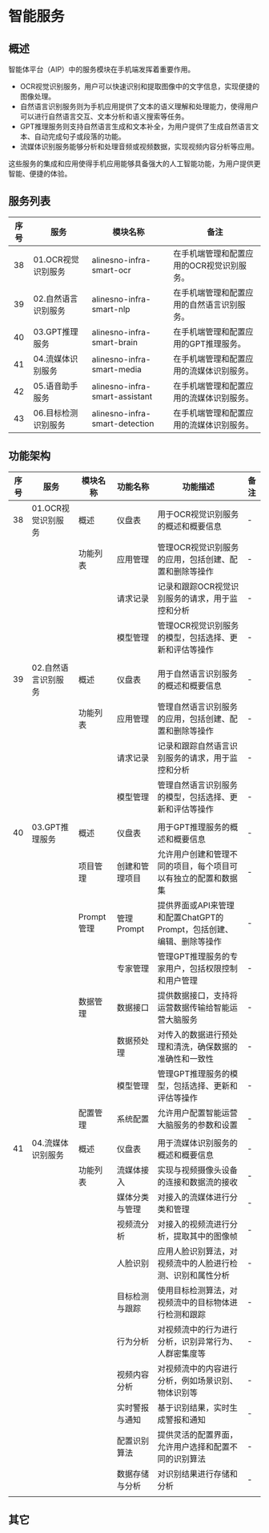 # 智能服务
## 概述

智能体平台（AIP）中的服务模块在手机端发挥着重要作用。

- OCR视觉识别服务，用户可以快速识别和提取图像中的文字信息，实现便捷的图像处理。
- 自然语言识别服务则为手机应用提供了文本的语义理解和处理能力，使得用户可以进行自然语言交互、文本分析和语义搜索等任务。
- GPT推理服务则支持自然语言生成和文本补全，为用户提供了生成自然语言文本、自动完成句子或段落的功能。
- 流媒体识别服务能够分析和处理音频或视频数据，实现视频内容分析等应用。

这些服务的集成和应用使得手机应用能够具备强大的人工智能功能，为用户提供更智能、便捷的体验。

## 服务列表

| 序号 | 服务                | 模块名称                       | 备注                                       |
|:----:|---------------------|--------------------------------|--------------------------------------------|
| 38   | 01.OCR视觉识别服务  | alinesno-infra-smart-ocr       | 在手机端管理和配置应用的OCR视觉识别服务。  |
| 39   | 02.自然语言识别服务 | alinesno-infra-smart-nlp       | 在手机端管理和配置应用的自然语言识别服务。 |
| 40   | 03.GPT推理服务      | alinesno-infra-smart-brain     | 在手机端管理和配置应用的GPT推理服务。      |
| 41   | 04.流媒体识别服务   | alinesno-infra-smart-media     | 在手机端管理和配置应用的流媒体识别服务。   |
| 42   | 05.语音助手服务     | alinesno-infra-smart-assistant | 在手机端管理和配置应用的流媒体识别服务。   |
| 43   | 06.目标检测识别服务 | alinesno-infra-smart-detection | 在手机端管理和配置应用的流媒体识别服务。   |

## 功能架构

| 序号 | 服务                | 模块名称   | 功能名称       | 功能描述                                                             | 备注 |
|:----:|---------------------|------------|----------------|----------------------------------------------------------------------|------|
| 38   | 01.OCR视觉识别服务  | 概述       | 仪盘表         | 用于OCR视觉识别服务的概述和概要信息                                  | -    |
|      |                     | 功能列表   | 应用管理       | 管理OCR视觉识别服务的应用，包括创建、配置和删除等操作                | -    |
|      |                     |            | 请求记录       | 记录和跟踪OCR视觉识别服务的请求，用于监控和分析                      | -    |
|      |                     |            | 模型管理       | 管理OCR视觉识别服务的模型，包括选择、更新和评估等操作                | -    |
|      |                     |            |                |                                                                      |      |
| 39   | 02.自然语言识别服务 | 概述       | 仪盘表         | 用于自然语言识别服务的概述和概要信息                                 | -    |
|      |                     | 功能列表   | 应用管理       | 管理自然语言识别服务的应用，包括创建、配置和删除等操作               | -    |
|      |                     |            | 请求记录       | 记录和跟踪自然语言识别服务的请求，用于监控和分析                     | -    |
|      |                     |            | 模型管理       | 管理自然语言识别服务的模型，包括选择、更新和评估等操作               | -    |
|      |                     |            |                |                                                                      |      |
| 40   | 03.GPT推理服务      | 概述       | 仪盘表         | 用于GPT推理服务的概述和概要信息                                      | -    |
|      |                     | 项目管理   | 创建和管理项目 | 允许用户创建和管理不同的项目，每个项目可以有独立的配置和数据集       | -    |
|      |                     | Prompt管理 | 管理Prompt     | 提供界面或API来管理和配置ChatGPT的Prompt，包括创建、编辑、删除等操作 | -    |
|      |                     |            | 专家管理       | 管理GPT推理服务的专家用户，包括权限控制和用户管理                    | -    |
|      |                     | 数据管理   | 数据接口       | 提供数据接口，支持将运营数据传输给智能运营大脑服务                   | -    |
|      |                     |            | 数据预处理     | 对传入的数据进行预处理和清洗，确保数据的准确性和一致性               | -    |
|      |                     |            | 模型管理       | 管理GPT推理服务的模型，包括选择、更新和评估等操作                    | -    |
|      |                     | 配置管理   | 系统配置       | 允许用户配置智能运营大脑服务的参数和设置                             | -    |
|      |                     |            |                |                                                                      |      |
| 41   | 04.流媒体识别服务   | 概述       | 仪盘表         | 用于流媒体识别服务的概述和概要信息                                   | -    |
|      |                     | 功能列表   | 流媒体接入     | 实现与视频摄像头设备的连接和数据流的接收                             | -    |
|      |                     |            | 媒体分类与管理 | 对接入的流媒体进行分类和管理                                         | -    |
|      |                     |            | 视频流分析     | 对接入的视频流进行分析，提取其中的图像帧                             | -    |
|      |                     |            | 人脸识别       | 应用人脸识别算法，对视频流中的人脸进行检测、识别和属性分析           | -    |
|      |                     |            | 目标检测与跟踪 | 使用目标检测算法，对视频流中的目标物体进行检测和跟踪                 | -    |
|      |                     |            | 行为分析       | 对视频流中的行为进行分析，识别异常行为、人群密集度等                 | -    |
|      |                     |            | 视频内容分析   | 对视频流中的内容进行分析，例如场景识别、物体识别等                   | -    |
|      |                     |            | 实时警报与通知 | 基于识别结果，实时生成警报和通知                                     | -    |
|      |                     |            | 配置识别算法   | 提供灵活的配置界面，允许用户选择和配置不同的识别算法                 | -    |
|      |                     |            | 数据存储与分析 | 对识别结果进行存储和分析                                             | -    |
|      |                     |            |                |                                                                      |      |

## 其它
